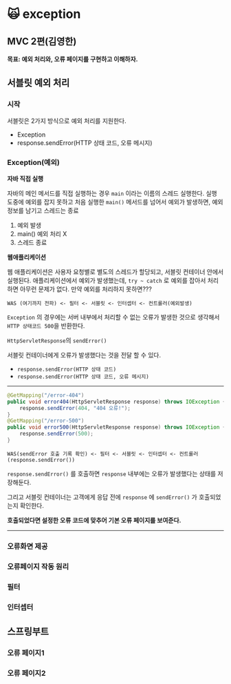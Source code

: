 # 🙀 exception
## MVC 2편(김영한)
**목표: 예외 처리와, 오류 페이지를 구현하고 이해하자.**

## 서블릿 예외 처리
### 시작
서블릿은 2가지 방식으로 예외 처리를 지원한다.
* Exception
* response.sendError(HTTP 상태 코드, 오류 메시지)

### Exception(예외)
**자바 직접 실행**

자바의 메인 메서드를 직접 실행하는 경우 `main` 이라는 이름의 스레드 실행한다.
실행 도중에 예외를 잡지 못하고 처음 실행한 `main()` 메서드를 넘어서 예외가 발생하면, 예외 정보를 남기고 스레드는 종료
1. 예외 발생
2. main() 예외 처리 X
3. 스레드 종료

**웹애플리케이션**

웹 애플리케이션은 사용자 요청별로 별도의 스레드가 할당되고, 서블릿 컨테이너 안에서 실행된다.
애플리케이션에서 예외가 발생했는데, `try ~ catch` 로 예외를 잡아서 처리하면 아무런 문제가 없다.
만약 예외를 처리하지 못하면???

```text
WAS (여기까지 전파) <- 필터 <- 서블릿 <- 인터셉터 <- 컨트롤러(예외발생)
```
`Exception` 의 경우에는 서버 내부에서 처리할 수 없는 오류가 발생한 것으로 생각해서 `HTTP 상태코드 500`을 반환한다.

`HttpServletResponse`의 `sendError()`

서블릿 컨테이너에게 오류가 발생했다는 것을 전달 할 수 있다.
* `response.sendError(HTTP 상태 코드)`
* `response.sendError(HTTP 상태 코드, 오류 메시지)`
---

```java
@GetMapping("/error-404")
public void error404(HttpServletResponse response) throws IOException {
    response.sendError(404, "404 오류!");
}
@GetMapping("/error-500")
public void error500(HttpServletResponse response) throws IOException {
    response.sendError(500);
}
```

```text
WAS(sendError 호출 기록 확인) <- 필터 <- 서블릿 <- 인터셉터 <- 컨트롤러(response.sendError())
```

`response.sendError()` 를 호출하면 `response` 내부에는 오류가 발생했다는 상태를 저장해둔다.

그리고 서블릿 컨테이너는 고객에게 응답 전에 `response` 에 `sendError()` 가 호출되었는지 확인한다.

**호출되었다면 설정한 오류 코드에 맞추어 기본 오류 페이지를 보여준다.**

---
### 오류화면 제공
### 오류페이지 작동 원리
### 필터
### 인터셉터
## 스프링부트
### 오류 페이지1
### 오류 페이지2


